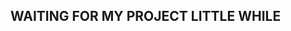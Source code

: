 <html>
<head>
  <title>Hello</title>
</head>
<body>
<h2>WAITING FOR MY PROJECT LITTLE WHILE </h2>
</body>
</html>
